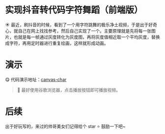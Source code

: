 实现抖音转代码字符舞蹈（前端版）
====

:sunny: 最近，刷抖音的时候，看到了一个用字符跳舞的极乐净土视频，于是出于好奇心，就自己在网上找找参考，然后自己实现了一个。主要原理就是先将每一张图片，也就是每一帧通过灰度转化为灰度图，再将灰度值相近取一个平均灰度，替换成字符，再用定时器进行重复绘画，这样就形成动画。

演示
===
:yum: 代码演示地址：[canvas-char](http://jameschan.site/canvas-char/)

> :diamond_shape_with_a_dot_inside: 最好使用谷歌浏览器，点击播放按钮即可播放视频。

后续
====

出于好玩写的，来过的帅哥美女们记得给个 star :star: 鼓励一下吧~
